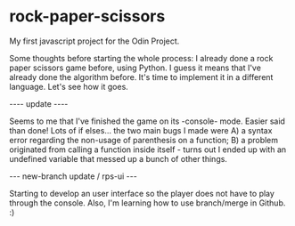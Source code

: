 # rock-paper-scissors
My first javascript project for the Odin Project.

Some thoughts before starting the whole process:
I already done a rock paper scissors game before, using Python. I guess it means that I've already done the algorithm before. It's time to implement it in a different language.  Let's see how it goes.

---- update ----

Seems to me that I've finished the game on its -console- mode. Easier said than done! Lots of if elses... the two main bugs I made were A) a syntax error regarding the non-usage of parenthesis on a function; B) a problem originated from calling a function inside itself - turns out I ended up with an undefined variable that messed up a bunch of other things.

--- new-branch update / rps-ui ---

Starting to develop an user interface so the player does not have to play through the console. Also, I'm learning how to use branch/merge in Github. :)